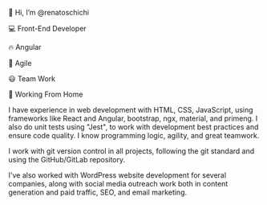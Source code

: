 👋 Hi, I’m @renatoschichi

💻 Front-End Developer

🔥 Angular

🚀 Agile

😃 Team Work

🏡 Working From Home

I have experience in web development with HTML, CSS, JavaScript, using frameworks like React and Angular, bootstrap, ngx, material, and primeng. I also do unit tests using "Jest", to work with development best practices and ensure code quality. I know programming logic, agility, and great teamwork.

I work with git version control in all projects, following the git standard and using the GitHub/GitLab repository.

I've also worked with WordPress website development for several companies, along with social media outreach work both in content generation and paid traffic, SEO, and email marketing.
